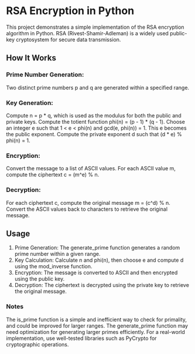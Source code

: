 # RSA Encryption in Python

This project demonstrates a simple implementation of the RSA encryption algorithm in Python. RSA (Rivest-Shamir-Adleman) is a widely used public-key cryptosystem for secure data transmission.

## How It Works
### Prime Number Generation:
Two distinct prime numbers p and q are generated within a specified range.
### Key Generation:
Compute n = p * q, which is used as the modulus for both the public and private keys.
Compute the totient function phi(n) = (p - 1) * (q - 1).
Choose an integer e such that 1 < e < phi(n) and gcd(e, phi(n)) = 1. This e becomes the public exponent.
Compute the private exponent d such that (d * e) % phi(n) = 1.
### Encryption:
Convert the message to a list of ASCII values.
For each ASCII value m, compute the ciphertext c = (m^e) % n.
### Decryption:
For each ciphertext c, compute the original message m = (c^d) % n.
Convert the ASCII values back to characters to retrieve the original message.
## Usage
1. Prime Generation:
The generate_prime function generates a random prime number within a given range.
2. Key Calculation:
Calculate n and phi(n), then choose e and compute d using the mod_inverse function.
3. Encryption:
The message is converted to ASCII and then encrypted using the public key.
4. Decryption:
The ciphertext is decrypted using the private key to retrieve the original message.

### Notes
The is_prime function is a simple and inefficient way to check for primality, and could be improved for larger ranges.
The generate_prime function may need optimization for generating larger primes efficiently.
For a real-world implementation, use well-tested libraries such as PyCrypto for cryptographic operations.
